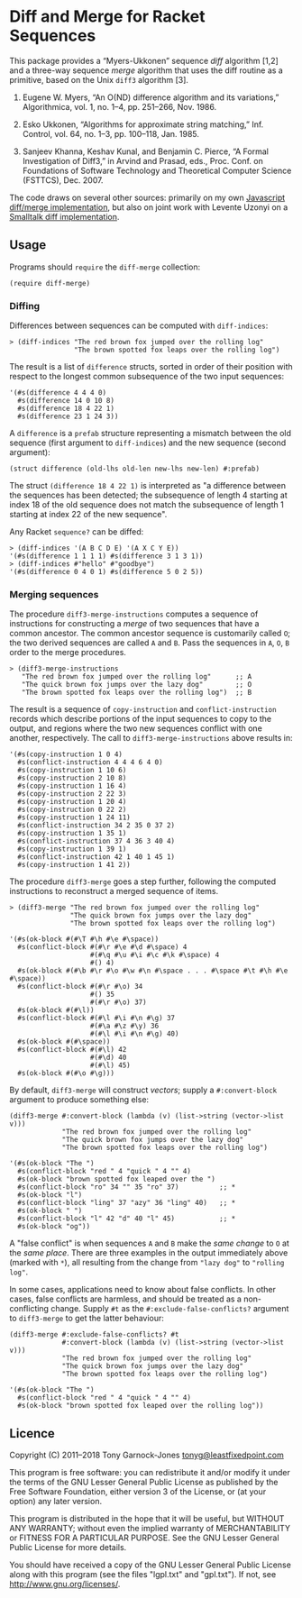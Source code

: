 # Diff and Merge for Racket Sequences

This package provides a “Myers-Ukkonen” sequence *diff* algorithm
[1,2] and a three-way sequence *merge* algorithm that uses the diff
routine as a primitive, based on the Unix `diff3` algorithm [3].

 1. Eugene W. Myers, “An O(ND) difference algorithm and its
    variations,” Algorithmica, vol. 1, no. 1–4, pp. 251–266, Nov.
    1986.

 1. Esko Ukkonen, “Algorithms for approximate string matching,” Inf.
    Control, vol. 64, no. 1–3, pp. 100–118, Jan. 1985.

 1. Sanjeev Khanna, Keshav Kunal, and Benjamin C. Pierce, “A Formal
    Investigation of Diff3,” in Arvind and Prasad, eds., Proc. Conf.
    on Foundations of Software Technology and Theoretical Computer
    Science (FSTTCS), Dec. 2007.

The code draws on several other sources: primarily on my own
[Javascript diff/merge implementation](https://github.com/tonyg/synchrotron/blob/master/diff.js),
but also on joint work with Levente Uzonyi on a
[Smalltalk diff implementation](http://squeaksource.com/DiffMerge.html).

## Usage

Programs should `require` the `diff-merge` collection:

```racket
(require diff-merge)
```

### Diffing

Differences between sequences can be computed with `diff-indices`:

```racket
> (diff-indices "The red brown fox jumped over the rolling log"
                "The brown spotted fox leaps over the rolling log")
```

The result is a list of `difference` structs, sorted in order of their
position with respect to the longest common subsequence of the two
input sequences:

```racket
'(#s(difference 4 4 4 0)
  #s(difference 14 0 10 8)
  #s(difference 18 4 22 1)
  #s(difference 23 1 24 3))
```

A `difference` is a `prefab` structure representing a mismatch between
the old sequence (first argument to `diff-indices`) and the new
sequence (second argument):

```racket
(struct difference (old-lhs old-len new-lhs new-len) #:prefab)
```

The struct `(difference 18 4 22 1)` is interpreted as "a difference
between the sequences has been detected; the subsequence of length 4
starting at index 18 of the old sequence does not match the
subsequence of length 1 starting at index 22 of the new sequence".

Any Racket `sequence?` can be diffed:

```racket
> (diff-indices '(A B C D E) '(A X C Y E))
'(#s(difference 1 1 1 1) #s(difference 3 1 3 1))
> (diff-indices #"hello" #"goodbye")
'(#s(difference 0 4 0 1) #s(difference 5 0 2 5))
```

### Merging sequences

The procedure `diff3-merge-instructions` computes a sequence of
instructions for constructing a *merge* of two sequences that have a
common ancestor. The common ancestor sequence is customarily called
`O`; the two derived sequences are called `A` and `B`. Pass the
sequences in `A`, `O`, `B` order to the merge procedures.

```racket
> (diff3-merge-instructions
   "The red brown fox jumped over the rolling log"      ;; A
   "The quick brown fox jumps over the lazy dog"        ;; O
   "The brown spotted fox leaps over the rolling log")  ;; B
```

The result is a sequence of `copy-instruction` and
`conflict-instruction` records which describe portions of the input
sequences to copy to the output, and regions where the two new
sequences conflict with one another, respectively. The call to
`diff3-merge-instructions` above results in:

```racket
'(#s(copy-instruction 1 0 4)
  #s(conflict-instruction 4 4 4 6 4 0)
  #s(copy-instruction 1 10 6)
  #s(copy-instruction 2 10 8)
  #s(copy-instruction 1 16 4)
  #s(copy-instruction 2 22 3)
  #s(copy-instruction 1 20 4)
  #s(copy-instruction 0 22 2)
  #s(copy-instruction 1 24 11)
  #s(conflict-instruction 34 2 35 0 37 2)
  #s(copy-instruction 1 35 1)
  #s(conflict-instruction 37 4 36 3 40 4)
  #s(copy-instruction 1 39 1)
  #s(conflict-instruction 42 1 40 1 45 1)
  #s(copy-instruction 1 41 2))
```

The procedure `diff3-merge` goes a step further, following the
computed instructions to reconstruct a merged sequence of items.

```racket
> (diff3-merge "The red brown fox jumped over the rolling log"
               "The quick brown fox jumps over the lazy dog"
               "The brown spotted fox leaps over the rolling log")
```

```racket
'(#s(ok-block #(#\T #\h #\e #\space))
  #s(conflict-block #(#\r #\e #\d #\space) 4
                    #(#\q #\u #\i #\c #\k #\space) 4
                    #() 4)
  #s(ok-block #(#\b #\r #\o #\w #\n #\space . . . #\space #\t #\h #\e #\space))
  #s(conflict-block #(#\r #\o) 34
                    #() 35
                    #(#\r #\o) 37)
  #s(ok-block #(#\l))
  #s(conflict-block #(#\l #\i #\n #\g) 37
                    #(#\a #\z #\y) 36
                    #(#\l #\i #\n #\g) 40)
  #s(ok-block #(#\space))
  #s(conflict-block #(#\l) 42
                    #(#\d) 40
                    #(#\l) 45)
  #s(ok-block #(#\o #\g)))
```

By default, `diff3-merge` will construct *vectors*; supply a
`#:convert-block` argument to produce something else:

```racket
(diff3-merge #:convert-block (lambda (v) (list->string (vector->list v)))
             "The red brown fox jumped over the rolling log"
             "The quick brown fox jumps over the lazy dog"
             "The brown spotted fox leaps over the rolling log")
```

```racket
'(#s(ok-block "The ")
  #s(conflict-block "red " 4 "quick " 4 "" 4)
  #s(ok-block "brown spotted fox leaped over the ")
  #s(conflict-block "ro" 34 "" 35 "ro" 37)          ;; *
  #s(ok-block "l")
  #s(conflict-block "ling" 37 "azy" 36 "ling" 40)   ;; *
  #s(ok-block " ")
  #s(conflict-block "l" 42 "d" 40 "l" 45)           ;; *
  #s(ok-block "og"))
```

A "false conflict" is when sequences `A` and `B` make the *same
change* to `O` at the *same place*. There are three examples in the
output immediately above (marked with `*`), all resulting from the
change from `"lazy dog"` to `"rolling log"`.

In some cases, applications need to know about false conflicts. In
other cases, false conflicts are harmless, and should be treated as a
non-conflicting change. Supply `#t` as the
`#:exclude-false-conflicts?` argument to `diff3-merge` to get the
latter behaviour:

```racket
(diff3-merge #:exclude-false-conflicts? #t
             #:convert-block (lambda (v) (list->string (vector->list v)))
             "The red brown fox jumped over the rolling log"
             "The quick brown fox jumps over the lazy dog"
             "The brown spotted fox leaps over the rolling log")
```

```racket
'(#s(ok-block "The ")
  #s(conflict-block "red " 4 "quick " 4 "" 4)
  #s(ok-block "brown spotted fox leaped over the rolling log"))
```

## Licence

Copyright (C) 2011–2018 Tony Garnock-Jones <tonyg@leastfixedpoint.com>

This program is free software: you can redistribute it and/or modify
it under the terms of the GNU Lesser General Public License as
published by the Free Software Foundation, either version 3 of the
License, or (at your option) any later version.

This program is distributed in the hope that it will be useful, but
WITHOUT ANY WARRANTY; without even the implied warranty of
MERCHANTABILITY or FITNESS FOR A PARTICULAR PURPOSE. See the GNU
Lesser General Public License for more details.

You should have received a copy of the GNU Lesser General Public
License along with this program (see the files "lgpl.txt" and
"gpl.txt"). If not, see <http://www.gnu.org/licenses/>.
